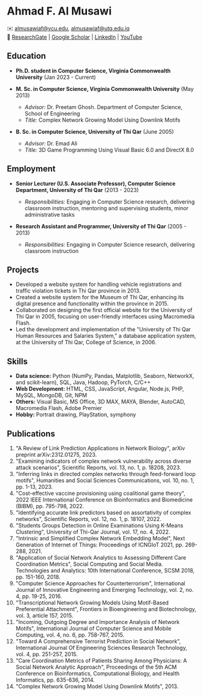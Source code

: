 

# Ahmad F. Al Musawi

✉️ almusawiaf@vcu.edu, almusawiaf@utq.edu.iq   
🔗 [ResearchGate](https://www.researchgate.net/profile/Ahmad_Al_Musawi) | [Google Scholar](https://scholar.google.com/citations?user=QJYj-n4AAAAJ&hl=en&oi=ao) | [LinkedIn](https://www.linkedin.com/in/ahmad-f-al-musawi-577410141/) | [YouTube](https://www.youtube.com/@AhmadFAlMusawi) 

## Education
- **Ph.D. student in Computer Science, Virginia Commonwealth University** (Jan 2023 - Current)
- **M. Sc. in Computer Science, Virginia Commonwealth University** (May 2013)
  - *Advisor:* Dr. Preetam Ghosh. Department of Computer Science, School of Engineering
  - *Title:* Complex Network Growing Model Using Downlink Motifs

- **B. Sc. in Computer Science, University of Thi Qar** (June 2005)
  - *Advisor:* Dr. Emad Ali
  - *Title:* 3D Game Programming Using Visual Basic 6.0 and DirectX 8.0

## Employment
- **Senior Lecturer (U.S. Associate Professor), Computer Science Department, University of Thi Qar** (2013 - 2023)
  - *Responsibilities:* Engaging in Computer Science research, delivering classroom instruction, mentoring and supervising students, minor administrative tasks

- **Research Assistant and Programmer, University of Thi Qar** (2005 - 2013)
  - *Responsibilities:* Engaging in Computer Science research, delivering classroom instruction

## Projects
- Developed a website system for handling vehicle registrations and traffic violation tickets in Thi Qar province in 2013.
- Created a website system for the Museum of Thi Qar, enhancing its digital presence and functionality within the province in 2015.
- Collaborated on designing the first official website for the University of Thi Qar in 2005, focusing on user-friendly interfaces using Macromedia Flash.
- Led the development and implementation of the "University of Thi Qar Human Resources and Salaries System," a database application system, at the University of Thi Qar, College of Science, in 2006.

## Skills
- **Data science:** Python (NumPy, Pandas, Matplotlib, Seaborn, NetworkX, and scikit-learn), SQL, Java, Hadoop, PyTorch, C/C++
- **Web Development:** HTML, CSS, JavaScript, Angular, Node.js, PHP, MySQL, MongoDB, Git, NPM
- **Others:** Visual Basic, MS Office, 3D MAX, MAYA, Blender, AutoCAD, Macromedia Flash, Adobe Premier
- **Hobby:** Portrait drawing, PlayStation, symphony

## Publications
1. "A Review of Link Prediction Applications in Network Biology", arXiv preprint arXiv:2312.01275, 2023.
2. "Examining indicators of complex network vulnerability across diverse attack scenarios", Scientific Reports, vol. 13, no. 1, p. 18208, 2023.
3. "Inferring links in directed complex networks through feed-forward loop motifs", Humanities and Social Sciences Communications, vol. 10, no. 1, pp. 1-13, 2023.
4. "Cost-effective vaccine provisioning using coalitional game theory", 2022 IEEE International Conference on Bioinformatics and Biomedicine (BIBM), pp. 795-798, 2022.
5. "Identifying accurate link predictors based on assortativity of complex networks", Scientific Reports, vol. 12, no. 1, p. 18107, 2022.
6. "Students Groups Detection in Online Examinations Using K-Means Clustering", University of Thi-Qar Journal, vol. 17, no. 4, 2022.
7. "Intrinsic and Simplified Complex Network Embedding Model", Next Generation of Internet of Things: Proceedings of ICNGIoT 2021, pp. 269-288, 2021.
8. "Application of Social Network Analytics to Assessing Different Care Coordination Metrics", Social Computing and Social Media. Technologies and Analytics: 10th International Conference, SCSM 2018, pp. 151-160, 2018.
9. "Computer Science Approaches for Counterterrorism", International Journal of Innovative Engineering and Emerging Technology, vol. 2, no. 4, pp. 19-25, 2016.
10. "Transcriptional Network Growing Models Using Motif-Based Preferential Attachment", Frontiers in Bioengineering and Biotechnology, vol. 3, article 157, 2015.
11. "Incoming, Outgoing Degree and Importance Analysis of Network Motifs", International Journal of Computer Science and Mobile Computing, vol. 4, no. 6, pp. 758-767, 2015.
12. "Toward A Comprehensive Terrorist Prediction in Social Network", International Journal Of Engineering Sciences Research Technology, vol. 4, pp. 251-257, 2015.
13. "Care Coordination Metrics of Patients Sharing Among Physicians: A Social Network Analytic Approach", Proceedings of the 5th ACM Conference on Bioinformatics, Computational Biology, and Health Informatics, pp. 635-636, 2014.
14. "Complex Network Growing Model Using Downlink Motifs", 2013.
